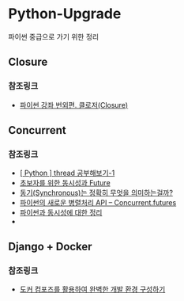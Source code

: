 # Python-Upgrade
파이썬 중급으로 가기 위한 정리

## Closure
### 참조링크 
* [파이썬 강좌 번외편. 클로저(Closure)](https://blog.hexabrain.net/347)

## Concurrent
### 참조링크
* [[ Python ] thread 공부해보기-1](https://data-newbie.tistory.com/229)
* [초보자를 위한 동시성과 Future](https://hamait.tistory.com/748)
* [동기(Synchronous)는 정확히 무엇을 의미하는걸까?](https://evan-moon.github.io/2019/09/19/sync-async-blocking-non-blocking/)
* [파이썬의 새로운 병렬처리 API – Concurrent.futures](https://soooprmx.com/archives/5669)
* [파이썬과 동시성에 대한 정리](https://hamait.tistory.com/833)
* []()

## Django + Docker
### 참조링크
* [도커 컴포즈를 활용하여 완벽한 개발 환경 구성하기](https://www.44bits.io/ko/post/almost-perfect-development-environment-with-docker-and-docker-compose)
